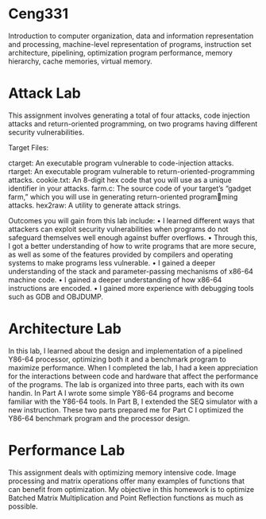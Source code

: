 # Ceng331
Introduction to computer organization, data and information representation and processing, machine-level representation of programs, instruction set architecture, pipelining, optimization program performance, memory hierarchy, cache memories, virtual memory.

# Attack Lab
This assignment involves generating a total of four attacks, code injection attacks and return-oriented programming, on two programs having different security vulnerabilities.

Target Files:

ctarget: An executable program vulnerable to code-injection attacks.
rtarget: An executable program vulnerable to return-oriented-programming attacks.
cookie.txt: An 8-digit hex code that you will use as a unique identifier in your attacks.
farm.c: The source code of your target’s “gadget farm,” which you will use in generating return-oriented programming attacks.
hex2raw: A utility to generate attack strings.

Outcomes you will gain from this lab include:
• I learned different ways that attackers can exploit security vulnerabilities when programs do not safeguard
themselves well enough against buffer overflows.
• Through this, I got a better understanding of how to write programs that are more secure, as well as
some of the features provided by compilers and operating systems to make programs less vulnerable.
• I gained a deeper understanding of the stack and parameter-passing mechanisms of x86-64 machine code.
• I gained a deeper understanding of how x86-64 instructions are encoded.
• I gained more experience with debugging tools such as GDB and OBJDUMP.

# Architecture Lab

In this lab, I learned about the design and implementation of a pipelined Y86-64 processor, optimizing both it and
a benchmark program to maximize performance.  When I completed the lab, I had a keen appreciation for the interactions
between code and hardware that affect the performance of the programs.
The lab is organized into three parts, each with its own handin. In Part A I wrote some simple Y86-64 programs
and become familiar with the Y86-64 tools. In Part B, I extended the SEQ simulator with a new instruction. These
two parts prepared me for Part C  I optimized the Y86-64 benchmark program and the processor design.

# Performance Lab

This assignment deals with optimizing memory intensive code. Image processing and matrix operations offer many
examples of functions that can benefit from optimization. My objective in this homework is to optimize  Batched Matrix
Multiplication and Point Reflection functions as much as possible.

